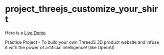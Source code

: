 # project_threejs_customize_your_shirt

Here is a [Live Demo](https://project-threejs-customize-your-shirt.vercel.app/)

Practice Project - To build your own ThreeJS 3D product website and infuse it with the power of artificial intelligence! (like OpenAI)
